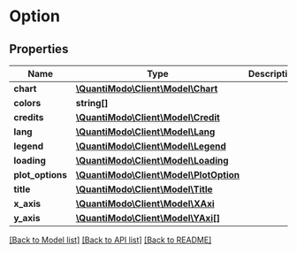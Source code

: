# Option

## Properties
Name | Type | Description | Notes
------------ | ------------- | ------------- | -------------
**chart** | [**\QuantiModo\Client\Model\Chart**](Chart.md) |  | 
**colors** | **string[]** |  | 
**credits** | [**\QuantiModo\Client\Model\Credit**](Credit.md) |  | 
**lang** | [**\QuantiModo\Client\Model\Lang**](Lang.md) |  | 
**legend** | [**\QuantiModo\Client\Model\Legend**](Legend.md) |  | 
**loading** | [**\QuantiModo\Client\Model\Loading**](Loading.md) |  | 
**plot_options** | [**\QuantiModo\Client\Model\PlotOption**](PlotOption.md) |  | 
**title** | [**\QuantiModo\Client\Model\Title**](Title.md) |  | 
**x_axis** | [**\QuantiModo\Client\Model\XAxi**](XAxi.md) |  | 
**y_axis** | [**\QuantiModo\Client\Model\YAxi[]**](YAxi.md) |  | 

[[Back to Model list]](../README.md#documentation-for-models) [[Back to API list]](../README.md#documentation-for-api-endpoints) [[Back to README]](../README.md)



